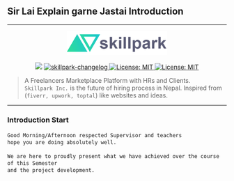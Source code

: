 ## Sir Lai Explain garne Jastai Introduction

---

<p align="center">
<img width="230" src="https://github.com/sushant403/skillpark/blob/master/public/images/logo/biglogo.png">
</p>
<p align="center">
  <img src="https://img.shields.io/badge/version-1.0-blue" />

  <a href="https://github.com/sushant403/skillpark/blob/master/changelog.md">
    <img src="https://img.shields.io/badge/changelog-skillpark-brightgreen" alt="skillpark-changelog">
  </a>

  <a href="https://github.com/sushant403/skillpark/blob/master/planning-ideas.md">
    <img alt="License: MIT" src="https://img.shields.io/badge/plans-ideas-blue" target="_blank" />
  </a>

  <a href="https://github.com/sushant403/skillpark/blob/master/LICENSE">
    <img alt="License: MIT" src="https://img.shields.io/badge/license-MIT-yellow.svg" target="_blank" />
  </a>
</p>

> A Freelancers Marketplace Platform with HRs and Clients.<br /> `Skillpark Inc.` is the future of hiring process in Nepal. Inspired from (`fiverr, upwork, toptal`) like websites and ideas.

---

### Introduction Start
    Good Morning/Afternoon respected Supervisor and teachers
    hope you are doing absolutely well.
    
    We are here to proudly present what we have achieved over the course of this Semester
    and the project development.

